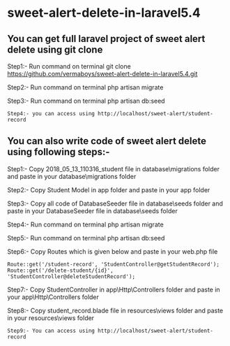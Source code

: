 # sweet-alert-delete-in-laravel5.4

## You can get full laravel project of sweet alert delete using git clone

Step1:- Run command on terminal git clone https://github.com/vermaboys/sweet-alert-delete-in-laravel5.4.git

Step2:- Run command on terminal php artisan migrate

Step3:- Run command on terminal php artisan db:seed

```
Step4:- you can access using http://localhost/sweet-alert/student-record
```

## You can also write code of sweet alert delete using following steps:-

Step1:- Copy 2018_05_13_110316_student file in database\migrations folder and paste in your database\migrations folder 

Step2:- Copy Student Model in app folder and paste in your app folder

Step3:- Copy all code of DatabaseSeeder file in database\seeds folder and paste in your DatabaseSeeder file in database\seeds folder

Step4:- Run command on terminal php artisan migrate

Step5:- Run command on terminal php artisan db:seed

Step6:- Copy Routes which is given below and paste in your web.php file

```
Route::get('/student-record', 'StudentController@getStudentRecord');
Route::get('/delete-student/{id}', 'StudentController@deleteStudentRecord');
```

Step7:- Copy StudentController in app\Http\Controllers folder and paste in your app\Http\Controllers folder

Step8:- Copy student_record.blade file in resources\views folder and paste in your resources\views folder
```
Step9:- You can access using http://localhost/sweet-alert/student-record
```